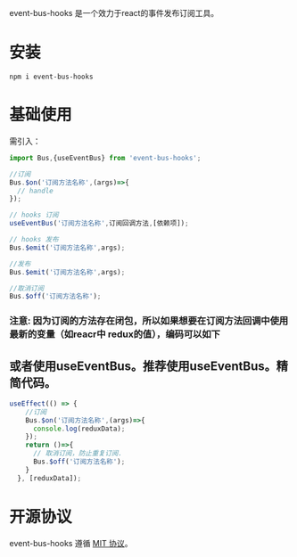 event-bus-hooks 是一个效力于react的事件发布订阅工具。

# 安装

```shell
npm i event-bus-hooks
```

# 基础使用
需引入：

```js
import Bus,{useEventBus} from 'event-bus-hooks';

//订阅
Bus.$on('订阅方法名称',(args)=>{
  // handle
});

// hooks 订阅
useEventBus('订阅方法名称',订阅回调方法,[依赖项]);

// hooks 发布
Bus.$emit('订阅方法名称',args);

//发布
Bus.$emit('订阅方法名称',args);

//取消订阅
Bus.$off('订阅方法名称');

```

### 注意: 因为订阅的方法存在闭包，所以如果想要在订阅方法回调中使用最新的变量（如reacr中 redux的值），编码可以如下
## 或者使用useEventBus。推荐使用useEventBus。精简代码。
```js
useEffect(() => {
    //订阅
    Bus.$on('订阅方法名称',(args)=>{
      console.log(reduxData);
    });
    return ()=>{
      // 取消订阅，防止重复订阅.
      Bus.$off('订阅方法名称');
    }
  }, [reduxData]);
```

# 开源协议

event-bus-hooks 遵循 [MIT 协议](https://github.com/xbw19975/event-bus-hooks)。